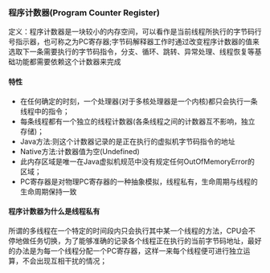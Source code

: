 ### 程序计数器\(Program Counter Register\)

定义：程序计数器是一块较小的内存空间，可以看作是当前线程所执行的字节码行号指示器，也可称之为PC寄存器;字节码解释器工作时通过改变程序计数器的值来选取下一条需要执行的字节码指令，分支、循环、跳转、异常处理、线程恢复等基础功能都需要依赖这个计数器来完成

#### 特性

* 在任何确定的时刻，一个处理器\(对于多核处理器是一个内核\)都只会执行一条线程中的指令；
* 每条线程都有一个独立的线程计数器\(各条线程之间的计数器互不影响，独立存储\)；
* Java方法:则这个计数器记录的是正在执行的虚拟机字节码指令的地址
* Native方法:计数器值为空\(Undefined\)
* 此内存区域是唯一在Java虚拟机规范中没有规定任何OutOfMemoryError的区域；
* PC寄存器是对物理PC寄存器的一种抽象模拟，线程私有，生命周期与线程的生命周期保持一致

#### 程序计数器为什么是线程私有

所谓的多线程在一个特定的时间段内只会执行其中某一个线程的方法，CPU会不停地做任务切换，为了能够准确的记录各个线程正在执行的当前字节码地址，最好的办法是为每一个线程分配一个PC寄存器，这样一来每个线程便可进行独立运算，不会出现互相干扰的情况；

